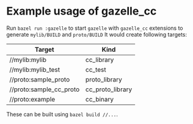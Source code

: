 # Example usage of gazelle_cc

Run `bazel run :gazelle` to start `gazelle` with `gazelle_cc` extensions to generate `mylib/BUILD` and `proto/BUILD`
It would create following targets:

| Target | Kind |
| - | - |
| //mylib:mylib | cc_library |
| //mylib:mylib_test | cc_test |
| //proto:sample_proto | proto_library |
| //proto:sample_cc_proto | cc_proto_library |
| //proto:example | cc_binary |

These can be built using `bazel build //...`.